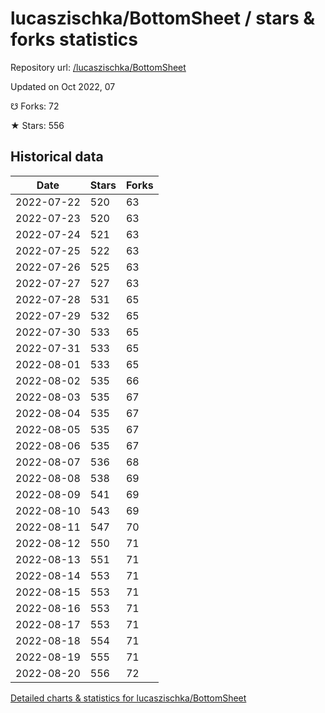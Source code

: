 # lucaszischka/BottomSheet / stars & forks statistics

Repository url: [/lucaszischka/BottomSheet](https://github.com/lucaszischka/BottomSheet)

Updated on Oct 2022, 07

☋ Forks: 72

★ Stars: 556

## Historical data
| Date | Stars | Forks |
|------|-------|-------|
| 2022-07-22 | 520 | 63 | 
| 2022-07-23 | 520 | 63 | 
| 2022-07-24 | 521 | 63 | 
| 2022-07-25 | 522 | 63 | 
| 2022-07-26 | 525 | 63 | 
| 2022-07-27 | 527 | 63 | 
| 2022-07-28 | 531 | 65 | 
| 2022-07-29 | 532 | 65 | 
| 2022-07-30 | 533 | 65 | 
| 2022-07-31 | 533 | 65 | 
| 2022-08-01 | 533 | 65 | 
| 2022-08-02 | 535 | 66 | 
| 2022-08-03 | 535 | 67 | 
| 2022-08-04 | 535 | 67 | 
| 2022-08-05 | 535 | 67 | 
| 2022-08-06 | 535 | 67 | 
| 2022-08-07 | 536 | 68 | 
| 2022-08-08 | 538 | 69 | 
| 2022-08-09 | 541 | 69 | 
| 2022-08-10 | 543 | 69 | 
| 2022-08-11 | 547 | 70 | 
| 2022-08-12 | 550 | 71 | 
| 2022-08-13 | 551 | 71 | 
| 2022-08-14 | 553 | 71 | 
| 2022-08-15 | 553 | 71 | 
| 2022-08-16 | 553 | 71 | 
| 2022-08-17 | 553 | 71 | 
| 2022-08-18 | 554 | 71 | 
| 2022-08-19 | 555 | 71 | 
| 2022-08-20 | 556 | 72 | 


[Detailed charts & statistics for lucaszischka/BottomSheet](https://reviewgithub.com/rep/lucaszischka/BottomSheet)
